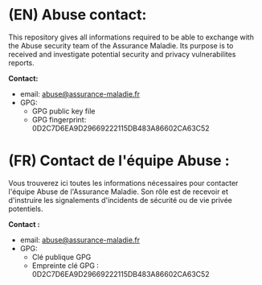 # (EN) Abuse contact:

This repository gives all informations required to be able to exchange with the Abuse security team of the Assurance Maladie. Its purpose is to received and investigate potential security and privacy vulnerabilites reports.

**Contact:**
* email: [abuse@assurance-maladie.fr](mailto:abuse@assurance-maladie.fr)
* GPG:
  * GPG public key file
  * GPG fingerprint: 0D2C7D6EA9D29669222115DB483A86602CA63C52  

# (FR) Contact de l'équipe Abuse :

Vous trouverez ici toutes les informations nécessaires pour contacter l'équipe Abuse de l'Assurance Maladie. Son rôle est de recevoir et d'instruire les signalements d'incidents de sécurité ou de vie privée potentiels.

**Contact :**
* email: [abuse@assurance-maladie.fr](mailto:abuse@assurance-maladie.fr)
* GPG:
  * Clé publique GPG 
  * Empreinte clé GPG : 0D2C7D6EA9D29669222115DB483A86602CA63C52
